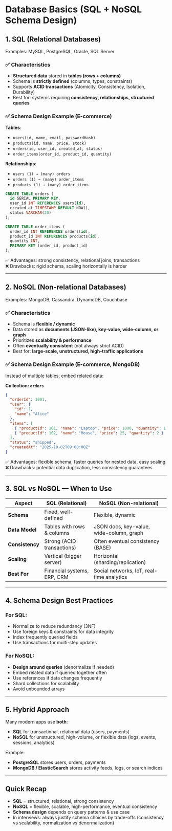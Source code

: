 
# Database Basics (SQL + NoSQL Schema Design)

## 1. SQL (Relational Databases)
Examples: MySQL, PostgreSQL, Oracle, SQL Server

### ✅ Characteristics
- **Structured data** stored in **tables (rows + columns)**
- Schema is **strictly defined** (columns, types, constraints)
- Supports **ACID transactions** (Atomicity, Consistency, Isolation, Durability)
- Best for: systems requiring **consistency, relationships, structured queries**

### ✅ Schema Design Example (E-commerce)
**Tables**:
- `users(id, name, email, passwordHash)`
- `products(id, name, price, stock)`
- `orders(id, user_id, created_at, status)`
- `order_items(order_id, product_id, quantity)`

**Relationships**:
- `users (1) → (many) orders`
- `orders (1) → (many) order_items`
- `products (1) → (many) order_items`

```sql
CREATE TABLE orders (
  id SERIAL PRIMARY KEY,
  user_id INT REFERENCES users(id),
  created_at TIMESTAMP DEFAULT NOW(),
  status VARCHAR(20)
);

CREATE TABLE order_items (
  order_id INT REFERENCES orders(id),
  product_id INT REFERENCES products(id),
  quantity INT,
  PRIMARY KEY (order_id, product_id)
);
```

✅ Advantages: strong consistency, relational joins, transactions  
❌ Drawbacks: rigid schema, scaling horizontally is harder  

---

## 2. NoSQL (Non-relational Databases)
Examples: MongoDB, Cassandra, DynamoDB, Couchbase

### ✅ Characteristics
- Schema is **flexible / dynamic**
- Data stored as **documents (JSON-like), key-value, wide-column, or graph**
- Prioritizes **scalability & performance**
- Often **eventually consistent** (not always strict ACID)
- Best for: **large-scale, unstructured, high-traffic applications**

### ✅ Schema Design Example (E-commerce, MongoDB)
Instead of multiple tables, embed related data:

**Collection: `orders`**
```json
{
  "orderId": 1001,
  "user": {
    "id": 1,
    "name": "Alice"
  },
  "items": [
    { "productId": 101, "name": "Laptop", "price": 1000, "quantity": 1 },
    { "productId": 102, "name": "Mouse", "price": 25, "quantity": 2 }
  ],
  "status": "shipped",
  "createdAt": "2025-10-02T09:00:00Z"
}
```

✅ Advantages: flexible schema, faster queries for nested data, easy scaling  
❌ Drawbacks: potential data duplication, less consistency guarantees  

---

## 3. SQL vs NoSQL — When to Use

| Aspect              | SQL (Relational)                 | NoSQL (Non-relational)                  |
|---------------------|-----------------------------------|------------------------------------------|
| **Schema**          | Fixed, well-defined              | Flexible, dynamic                        |
| **Data Model**      | Tables with rows & columns       | JSON docs, key-value, wide-column, graph |
| **Consistency**     | Strong (ACID transactions)       | Often eventual consistency (BASE)        |
| **Scaling**         | Vertical (bigger server)         | Horizontal (sharding/replication)        |
| **Best For**        | Financial systems, ERP, CRM      | Social networks, IoT, real-time analytics|

---

## 4. Schema Design Best Practices

### For SQL:
- Normalize to reduce redundancy (3NF)  
- Use foreign keys & constraints for data integrity  
- Index frequently queried fields  
- Use transactions for multi-step updates  

### For NoSQL:
- **Design around queries** (denormalize if needed)  
- Embed related data if queried together often  
- Use references if data changes frequently  
- Shard collections for scalability  
- Avoid unbounded arrays  

---

## 5. Hybrid Approach
Many modern apps use **both**:
- **SQL** for transactional, relational data (users, payments)  
- **NoSQL** for unstructured, high-volume, or flexible data (logs, events, sessions, analytics)  

Example:  
- **PostgreSQL** stores users, orders, payments  
- **MongoDB / ElasticSearch** stores activity feeds, logs, or search indices  

---

## Quick Recap
- **SQL** = structured, relational, strong consistency  
- **NoSQL** = flexible, scalable, high-performance, eventual consistency  
- **Schema design** depends on query patterns & use case  
- In interviews: always justify schema choices by trade-offs (consistency vs scalability, normalization vs denormalization)  
